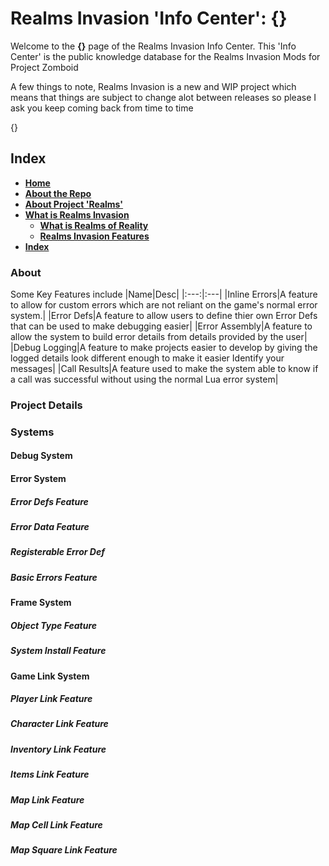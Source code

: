 # Realms Invasion 'Info Center': **{}**

Welcome to the **{}** page of the Realms Invasion Info Center. 
This 'Info Center' is the public knowledge database for the Realms Invasion Mods for Project Zomboid

A few things to note, 
Realms Invasion is a new and WIP project which means that things are subject to change alot between releases so please I ask you keep coming back from time to time

{}

## **Index**
- [**Home**](https://github.com/FueledByOCHD/Realms-Invasion-Info-Center/blob/develop/README.md)
- [**About the Repo**](https://github.com/FueledByOCHD/Realms-Invasion-Info-Center/blob/develop/README.md#about-the-repo)
- [**About Project 'Realms'**](https://github.com/FueledByOCHD/Realms-Invasion-Info-Center/blob/develop/AboutProjectRealms.md)
- [**What is Realms Invasion**](https://github.com/FueledByOCHD/Realms-Invasion-Info-Center/blob/develop/README.md#what-is-realms-invasion)
    - [**What is Realms of Reality**](https://github.com/FueledByOCHD/Realms-Invasion-Info-Center/blob/develop/AboutRealmsOfReality.md)
    - [**Realms Invasion Features**](https://github.com/FueledByOCHD/Realms-Invasion-Info-Center/blob/develop/README.md#realms-invasion-features)
- [**Index**](https://github.com/FueledByOCHD/Realms-Invasion-Info-Center/blob/develop/{}#index)

### **About**

Some Key Features include
|Name|Desc|
|:---:|:---|
|Inline Errors|A feature to allow for custom errors which are not reliant on the game's normal error system.|
|Error Defs|A feature to allow users to define thier own Error Defs that can be used to make debugging easier|
|Error Assembly|A feature to allow the system to build error details from details provided by the user|
|Debug Logging|A feature to make projects easier to develop by giving the logged details look different enough to make it easier Identify your messages|
|Call Results|A feature used to make the system able to know if a call was successful without using the normal Lua error system|

### **Project Details**

### **Systems**

#### **Debug System**

#### **Error System**

##### **Error Defs Feature**

##### **Error Data Feature**

##### **Registerable Error Def**

##### **Basic Errors Feature**


#### **Frame System**

##### **Object Type Feature**

##### **System Install Feature**

#### **Game Link System**

##### **Player Link Feature**

##### **Character Link Feature**

##### **Inventory Link Feature**

##### **Items Link Feature**

##### **Map Link Feature**

##### **Map Cell Link Feature**

##### **Map Square Link Feature**